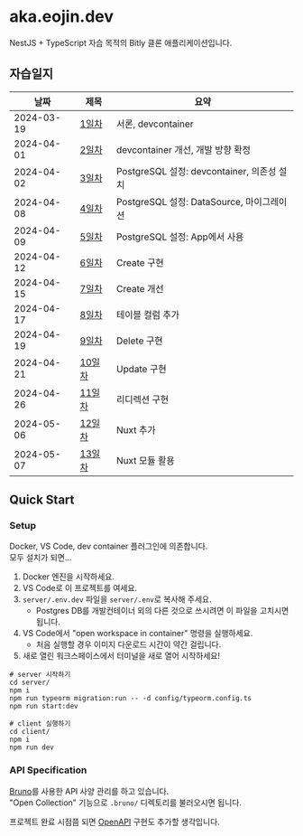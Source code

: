 # aka.eojin.dev

NestJS + TypeScript 자습 목적의 Bitly 클론 애플리케이션입니다.

## 자습일지

| 날짜 | 제목 | 요약 |
| --- | --- | --- |
| 2024-03-19 | [1일차](./client/content/journal/2024-03-19.md) | 서론, devcontainer |
| 2024-04-01 | [2일차](./client/content/journal/2024-04-01.md) | devcontainer 개선, 개발 방향 확정 |
| 2024-04-02 | [3일차](./client/content/journal/2024-04-02.md) | PostgreSQL 설정: devcontainer, 의존성 설치 |
| 2024-04-08 | [4일차](./client/content/journal/2024-04-08.md) | PostgreSQL 설정: DataSource, 마이그레이션 |
| 2024-04-09 | [5일차](./client/content/journal/2024-04-09.md) | PostgreSQL 설정: App에서 사용 |
| 2024-04-12 | [6일차](./client/content/journal/2024-04-12.md) | Create 구현 |
| 2024-04-15 | [7일차](./client/content/journal/2024-04-15.md) | Create 개선 |
| 2024-04-17 | [8일차](./client/content/journal/2024-04-17.md) | 테이블 컬럼 추가 |
| 2024-04-19 | [9일차](./client/content/journal/2024-04-19.md) | Delete 구현 |
| 2024-04-21 | [10일차](./client/content/journal/2024-04-21.md) | Update 구현 |
| 2024-04-26 | [11일차](./client/content/journal/2024-04-26.md) | 리디렉션 구현 |
| 2024-05-06 | [12일차](./client/content/journal/2024-05-06.md) | Nuxt 추가 |
| 2024-05-07 | [13일차](./client/content/journal/2024-05-07.md) | Nuxt 모듈 활용 |

## Quick Start

### Setup

Docker, VS Code, dev container 플러그인에 의존합니다.  
모두 설치가 되면...

1. Docker 엔진을 시작하세요.
2. VS Code로 이 프로젝트를 여세요.
3. `server/.env.dev` 파일을 `server/.env`로 복사해 주세요.
   * Postgres DB를 개발컨테이너 외의 다른 것으로 쓰시려면 이 파일을 고치시면 됩니다.
4. VS Code에서 "open workspace in container" 명령을 실행하세요.
   * 처음 실행할 경우 이미지 다운로드 시간이 약간 걸립니다.
5. 새로 열린 워크스페이스에서 터미널을 새로 열어 시작하세요!

```shell
# server 시작하기
cd server/
npm i
npm run typeorm migration:run -- -d config/typeorm.config.ts
npm run start:dev

# client 실행하기
cd client/
npm i
npm run dev
```

### API Specification

[Bruno](https://www.usebruno.com/)를 사용한 API 사양 관리를 하고 있습니다.  
"Open Collection" 기능으로 `.bruno/` 디렉토리를 불러오시면 됩니다.

프로젝트 완료 시점쯤 되면 [OpenAPI](https://docs.nestjs.com/openapi/introduction) 구현도 추가할 생각입니다.
